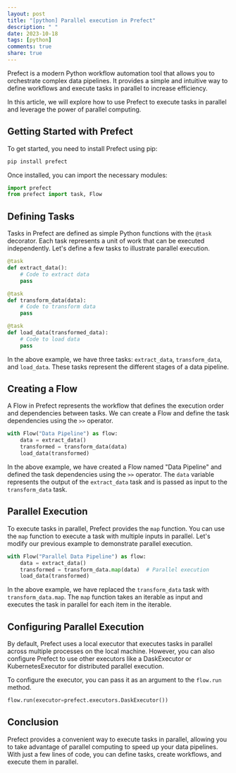 ```yaml
---
layout: post
title: "[python] Parallel execution in Prefect"
description: " "
date: 2023-10-18
tags: [python]
comments: true
share: true
---
```


Prefect is a modern Python workflow automation tool that allows you to orchestrate complex data pipelines. It provides a simple and intuitive way to define workflows and execute tasks in parallel to increase efficiency.

In this article, we will explore how to use Prefect to execute tasks in parallel and leverage the power of parallel computing.

## Getting Started with Prefect

To get started, you need to install Prefect using pip:

```bash
pip install prefect
```

Once installed, you can import the necessary modules:

```python
import prefect
from prefect import task, Flow
```

## Defining Tasks

Tasks in Prefect are defined as simple Python functions with the `@task` decorator. Each task represents a unit of work that can be executed independently. Let's define a few tasks to illustrate parallel execution.

```python
@task
def extract_data():
    # Code to extract data
    pass

@task
def transform_data(data):
    # Code to transform data
    pass

@task
def load_data(transformed_data):
    # Code to load data
    pass
```

In the above example, we have three tasks: `extract_data`, `transform_data`, and `load_data`. These tasks represent the different stages of a data pipeline.

## Creating a Flow

A Flow in Prefect represents the workflow that defines the execution order and dependencies between tasks. We can create a Flow and define the task dependencies using the `>>` operator.

```python
with Flow("Data Pipeline") as flow:
    data = extract_data()
    transformed = transform_data(data)
    load_data(transformed)
```

In the above example, we have created a Flow named "Data Pipeline" and defined the task dependencies using the `>>` operator. The `data` variable represents the output of the `extract_data` task and is passed as input to the `transform_data` task.

## Parallel Execution

To execute tasks in parallel, Prefect provides the `map` function. You can use the `map` function to execute a task with multiple inputs in parallel. Let's modify our previous example to demonstrate parallel execution.

```python
with Flow("Parallel Data Pipeline") as flow:
    data = extract_data()
    transformed = transform_data.map(data)  # Parallel execution
    load_data(transformed)
```

In the above example, we have replaced the `transform_data` task with `transform_data.map`. The `map` function takes an iterable as input and executes the task in parallel for each item in the iterable.

## Configuring Parallel Execution

By default, Prefect uses a local executor that executes tasks in parallel across multiple processes on the local machine. However, you can also configure Prefect to use other executors like a DaskExecutor or KubernetesExecutor for distributed parallel execution.

To configure the executor, you can pass it as an argument to the `flow.run` method.

```python
flow.run(executor=prefect.executors.DaskExecutor())
```

## Conclusion

Prefect provides a convenient way to execute tasks in parallel, allowing you to take advantage of parallel computing to speed up your data pipelines. With just a few lines of code, you can define tasks, create workflows, and execute them in parallel.